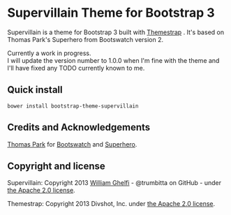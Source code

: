 # Supervillain Theme for Bootstrap 3

Supervillain is a theme for Bootstrap 3 built with [Themestrap](https://github.com/divshot/themestrap)
.
It's based on Thomas Park's Superhero from Bootswatch version 2.

Currently a work in progress.  
I will update the version number to 1.0.0 when I'm fine with the theme and I'll have fixed any TODO currently known to me.

## Quick install

    bower install bootstrap-theme-supervillain

## Credits and Acknowledgements

[Thomas Park](https://github.com/thomaspark) for [Bootswatch](http://bootswatch.com/) and [Superhero](http://bootswatch.com/2/superhero/).

## Copyright and license

Supervillain: Copyright 2013 [William Ghelfi](www.williamghelfi.com) - @trumbitta on GitHub - under [the Apache 2.0 license](LICENSE).

Themestrap: Copyright 2013 Divshot, Inc. under [the Apache 2.0 license](LICENSE).